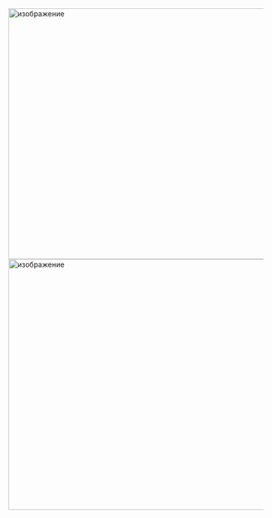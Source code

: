 <img width="950" height="495" alt="изображение" src="https://github.com/user-attachments/assets/a9ed3134-6d16-45bf-b56a-abd643980dff" />
<img width="950" height="495" alt="изображение" src="https://github.com/user-attachments/assets/e659cf50-606a-47c3-9c2b-1d747d41b887" />
